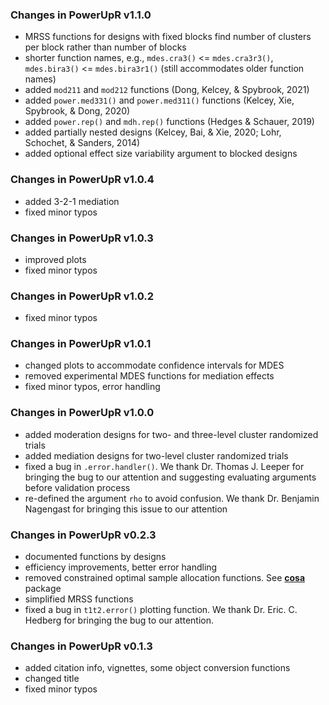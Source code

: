 ### Changes in PowerUpR v1.1.0
- MRSS functions for designs with fixed blocks find number of clusters per block rather than number of blocks
- shorter function names, e.g., `mdes.cra3()` <= `mdes.cra3r3()`, `mdes.bira3()` <= `mdes.bira3r1()` (still accommodates older function names)
- added `mod211` and `mod212` functions (Dong, Kelcey, \& Spybrook, 2021)
- added `power.med331()` and `power.med311()` functions (Kelcey, Xie, Spybrook, \& Dong, 2020)
- added `power.rep()` and `mdh.rep()` functions (Hedges \& Schauer, 2019)
- added partially nested designs (Kelcey, Bai, \& Xie, 2020; Lohr, Schochet, \& Sanders, 2014)
- added optional effect size variability argument to blocked designs 

### Changes in PowerUpR v1.0.4
- added 3-2-1 mediation
- fixed minor typos

### Changes in PowerUpR v1.0.3
- improved plots
- fixed minor typos

### Changes in PowerUpR v1.0.2
- fixed minor typos

### Changes in PowerUpR v1.0.1
 - changed plots to accommodate confidence intervals for MDES
 - removed experimental MDES functions for mediation effects
 - fixed minor typos, error handling
 
### Changes in PowerUpR v1.0.0
 - added moderation designs for two- and three-level cluster randomized trials
 - added mediation designs for two-level cluster randomized trials
 - fixed a bug in `.error.handler()`. We thank Dr. Thomas J. Leeper for bringing the bug to our attention and suggesting evaluating arguments before validation process
 - re-defined the argument `rho` to avoid confusion. We thank Dr. Benjamin Nagengast for bringing this issue to our attention
 
### Changes in PowerUpR v0.2.3
 - documented functions by designs
 - efficiency improvements, better error handling
 - removed constrained optimal sample allocation functions. See [**cosa**](https://CRAN.R-project.org/package=cosa) package
 - simplified MRSS functions
 - fixed a bug in `t1t2.error()` plotting function. We thank Dr. Eric. C. Hedberg for bringing the bug to our attention.
 
### Changes in PowerUpR v0.1.3
 - added citation info, vignettes, some object conversion functions 
 - changed title 
 - fixed minor typos
 
